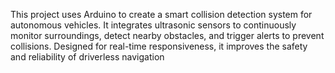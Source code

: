 This project uses Arduino to create a smart collision detection system for autonomous vehicles. It integrates ultrasonic sensors to continuously monitor surroundings, detect nearby obstacles, and trigger alerts to prevent collisions. Designed for real-time responsiveness, it improves the safety and reliability of driverless navigation
